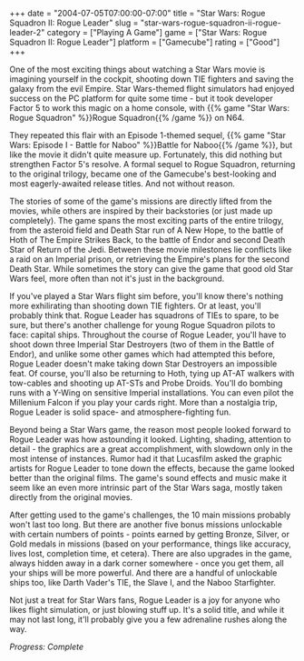 +++
date = "2004-07-05T07:00:00-07:00"
title = "Star Wars: Rogue Squadron II: Rogue Leader"
slug = "star-wars-rogue-squadron-ii-rogue-leader-2"
category = ["Playing A Game"]
game = ["Star Wars: Rogue Squadron II: Rogue Leader"]
platform = ["Gamecube"]
rating = ["Good"]
+++

One of the most exciting things about watching a Star Wars movie is imagining yourself in the cockpit, shooting down TIE fighters and saving the galaxy from the evil Empire. Star Wars-themed flight simulators had enjoyed success on the PC platform for quite some time - but it took developer Factor 5 to work this magic on a home console, with {{% game "Star Wars: Rogue Squadron" %}}Rogue Squadron{{% /game %}} on N64.

They repeated this flair with an Episode 1-themed sequel, {{% game "Star Wars: Episode I - Battle for Naboo" %}}Battle for Naboo{{% /game %}}, but like the movie it didn't quite measure up. Fortunately, this did nothing but strengthen Factor 5's resolve. A formal sequel to Rogue Squadron, returning to the original trilogy, became one of the Gamecube's best-looking and most eagerly-awaited release titles. And not without reason.

The stories of some of the game's missions are directly lifted from the movies, while others are inspired by their backstories (or just made up completely). The game spans the most exciting parts of the entire trilogy, from the asteroid field and Death Star run of A New Hope, to the battle of Hoth of The Empire Strikes Back, to the battle of Endor and second Death Star of Return of the Jedi. Between these movie milestones lie conflicts like a raid on an Imperial prison, or retrieving the Empire's plans for the second Death Star. While sometimes the story can give the game that good old Star Wars feel, more often than not it's just in the background.

If you've played a Star Wars flight sim before, you'll know there's nothing more exhilirating than shooting down TIE fighters. Or at least, you'll probably think that. Rogue Leader has squadrons of TIEs to spare, to be sure, but there's another challenge for young Rogue Squadron pilots to face: capital ships. Throughout the course of Rogue Leader, you'll have to shoot down three Imperial Star Destroyers (two of them in the Battle of Endor), and unlike some other games which had attempted this before, Rogue Leader doesn't make taking down Star Destroyers an impossible feat. Of course, you'll also be returning to Hoth, tying up AT-AT walkers with tow-cables and shooting up AT-STs and Probe Droids. You'll do bombing runs with a Y-Wing on sensitive Imperial installations. You can even pilot the Millenium Falcon if you play your cards right. More than a nostalgia trip, Rogue Leader is solid space- and atmosphere-fighting fun.

Beyond being a Star Wars game, the reason most people looked forward to Rogue Leader was how astounding it looked. Lighting, shading, attention to detail - the graphics are a great accomplishment, with slowdown only in the most intense of instances. Rumor had it that Lucasfilm asked the graphic artists for Rogue Leader to tone down the effects, because the game looked better than the original films. The game's sound effects and music make it seem like an even more intrinsic part of the Star Wars saga, mostly taken directly from the original movies.

After getting used to the game's challenges, the 10 main missions probably won't last too long. But there are another five bonus missions unlockable with certain numbers of points - points earned by getting Bronze, Silver, or Gold medals in missions (based on your performance, things like accuracy, lives lost, completion time, et cetera). There are also upgrades in the game, always hidden away in a dark corner somewhere - once you get them, all your ships will be more powerful. And there are a handful of unlockable ships too, like Darth Vader's TIE, the Slave I, and the Naboo Starfighter.

Not just a treat for Star Wars fans, Rogue Leader is a joy for anyone who likes flight simulation, or just blowing stuff up. It's a solid title, and while it may not last long, it'll probably give you a few adrenaline rushes along the way.

<i>Progress: Complete</i>